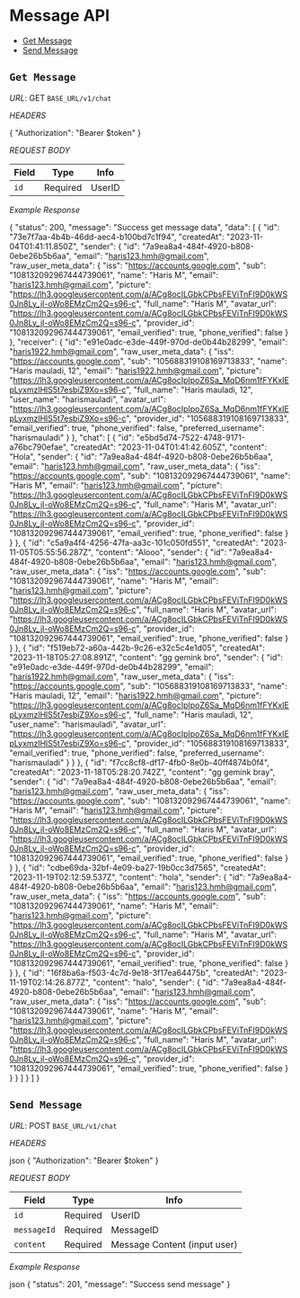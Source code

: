 # Message API


- [Get Message](#get-message)
- [Send Message](#send-message)

## `Get Message`

*URL*:
GET `BASE_URL/v1/chat`

*HEADERS*

{
  "Authorization": "Bearer $token"
}

*REQUEST BODY*

| Field        | Type      | Info                                                      |
| ------------ | ----------|---------------------------------------------------------- |
| `id`         | Required  | UserID                                                    |

*Example Response*

{
  "status": 200,
  "message": "Success get message data",
  "data": [
    {
      "id": "73e7f7aa-4b4b-46dd-aec4-b100bd7c1f94",
      "createdAt": "2023-11-04T01:41:11.850Z",
      "sender": {
        "id": "7a9ea8a4-484f-4920-b808-0ebe26b5b6aa",
        "email": "haris123.hmh@gmail.com",
        "raw_user_meta_data": {
          "iss": "https://accounts.google.com",
          "sub": "108132092967444739061",
          "name": "Haris M",
          "email": "haris123.hmh@gmail.com",
          "picture": "https://lh3.googleusercontent.com/a/ACg8ocILGbkCPbsFEViTnFI9D0kWS0Jn8Ly_jI-oWo8EMzCm2Q=s96-c",
          "full_name": "Haris M",
          "avatar_url": "https://lh3.googleusercontent.com/a/ACg8ocILGbkCPbsFEViTnFI9D0kWS0Jn8Ly_jI-oWo8EMzCm2Q=s96-c",
          "provider_id": "108132092967444739061",
          "email_verified": true,
          "phone_verified": false
        }
      },
      "receiver": {
        "id": "e91e0adc-e3de-449f-970d-de0b44b28299",
        "email": "haris1922.hmh@gmail.com",
        "raw_user_meta_data": {
          "iss": "https://accounts.google.com",
          "sub": "105688319108169713833",
          "name": "Haris mauladi, 12",
          "email": "haris1922.hmh@gmail.com",
          "picture": "https://lh3.googleusercontent.com/a/ACg8ocIpIpoZ6Sa_MqD6nm1fFYKxIEpLyxmzlHlS5t7esbiZ9Xo=s96-c",
          "full_name": "Haris mauladi, 12",
          "user_name": "harismauladi",
          "avatar_url": "https://lh3.googleusercontent.com/a/ACg8ocIpIpoZ6Sa_MqD6nm1fFYKxIEpLyxmzlHlS5t7esbiZ9Xo=s96-c",
          "provider_id": "105688319108169713833",
          "email_verified": true,
          "phone_verified": false,
          "preferred_username": "harismauladi"
        }
      },
      "chat": [
        {
          "id": "e5bd5d74-7522-4748-9171-a76bc790efae",
          "createdAt": "2023-11-04T01:41:42.605Z",
          "content": "Hola",
          "sender": {
            "id": "7a9ea8a4-484f-4920-b808-0ebe26b5b6aa",
            "email": "haris123.hmh@gmail.com",
            "raw_user_meta_data": {
              "iss": "https://accounts.google.com",
              "sub": "108132092967444739061",
              "name": "Haris M",
              "email": "haris123.hmh@gmail.com",
              "picture": "https://lh3.googleusercontent.com/a/ACg8ocILGbkCPbsFEViTnFI9D0kWS0Jn8Ly_jI-oWo8EMzCm2Q=s96-c",
              "full_name": "Haris M",
              "avatar_url": "https://lh3.googleusercontent.com/a/ACg8ocILGbkCPbsFEViTnFI9D0kWS0Jn8Ly_jI-oWo8EMzCm2Q=s96-c",
              "provider_id": "108132092967444739061",
              "email_verified": true,
              "phone_verified": false
            }
          }
        },
        {
          "id": "c5a9a4f4-4256-47fa-aa3c-101c050fd551",
          "createdAt": "2023-11-05T05:55:56.287Z",
          "content": "Alooo",
          "sender": {
            "id": "7a9ea8a4-484f-4920-b808-0ebe26b5b6aa",
            "email": "haris123.hmh@gmail.com",
            "raw_user_meta_data": {
              "iss": "https://accounts.google.com",
              "sub": "108132092967444739061",
              "name": "Haris M",
              "email": "haris123.hmh@gmail.com",
              "picture": "https://lh3.googleusercontent.com/a/ACg8ocILGbkCPbsFEViTnFI9D0kWS0Jn8Ly_jI-oWo8EMzCm2Q=s96-c",
              "full_name": "Haris M",
              "avatar_url": "https://lh3.googleusercontent.com/a/ACg8ocILGbkCPbsFEViTnFI9D0kWS0Jn8Ly_jI-oWo8EMzCm2Q=s96-c",
              "provider_id": "108132092967444739061",
              "email_verified": true,
              "phone_verified": false
            }
          }
        },
        {
          "id": "f519eb72-a60a-442b-9c26-e32c5c4e1d05",
          "createdAt": "2023-11-18T05:27:08.891Z",
          "content": "gg gemink  bro",
          "sender": {
            "id": "e91e0adc-e3de-449f-970d-de0b44b28299",
            "email": "haris1922.hmh@gmail.com",
            "raw_user_meta_data": {
              "iss": "https://accounts.google.com",
              "sub": "105688319108169713833",
              "name": "Haris mauladi, 12",
              "email": "haris1922.hmh@gmail.com",
              "picture": "https://lh3.googleusercontent.com/a/ACg8ocIpIpoZ6Sa_MqD6nm1fFYKxIEpLyxmzlHlS5t7esbiZ9Xo=s96-c",
              "full_name": "Haris mauladi, 12",
              "user_name": "harismauladi",
              "avatar_url": "https://lh3.googleusercontent.com/a/ACg8ocIpIpoZ6Sa_MqD6nm1fFYKxIEpLyxmzlHlS5t7esbiZ9Xo=s96-c",
              "provider_id": "105688319108169713833",
              "email_verified": true,
              "phone_verified": false,
              "preferred_username": "harismauladi"
            }
          }
        },
        {
          "id": "f7cc8cf8-df17-4fb0-8e0b-40ff4874b0f4",
          "createdAt": "2023-11-18T05:28:20.742Z",
          "content": "gg gemink bray",
          "sender": {
            "id": "7a9ea8a4-484f-4920-b808-0ebe26b5b6aa",
            "email": "haris123.hmh@gmail.com",
            "raw_user_meta_data": {
              "iss": "https://accounts.google.com",
              "sub": "108132092967444739061",
              "name": "Haris M",
              "email": "haris123.hmh@gmail.com",
              "picture": "https://lh3.googleusercontent.com/a/ACg8ocILGbkCPbsFEViTnFI9D0kWS0Jn8Ly_jI-oWo8EMzCm2Q=s96-c",
              "full_name": "Haris M",
              "avatar_url": "https://lh3.googleusercontent.com/a/ACg8ocILGbkCPbsFEViTnFI9D0kWS0Jn8Ly_jI-oWo8EMzCm2Q=s96-c",
              "provider_id": "108132092967444739061",
              "email_verified": true,
              "phone_verified": false
            }
          }
        },
        {
          "id": "cdbe69da-32bf-4e09-ba27-19b0cc3d7565",
          "createdAt": "2023-11-19T02:12:59.537Z",
          "content": "hola",
          "sender": {
            "id": "7a9ea8a4-484f-4920-b808-0ebe26b5b6aa",
            "email": "haris123.hmh@gmail.com",
            "raw_user_meta_data": {
              "iss": "https://accounts.google.com",
              "sub": "108132092967444739061",
              "name": "Haris M",
              "email": "haris123.hmh@gmail.com",
              "picture": "https://lh3.googleusercontent.com/a/ACg8ocILGbkCPbsFEViTnFI9D0kWS0Jn8Ly_jI-oWo8EMzCm2Q=s96-c",
              "full_name": "Haris M",
              "avatar_url": "https://lh3.googleusercontent.com/a/ACg8ocILGbkCPbsFEViTnFI9D0kWS0Jn8Ly_jI-oWo8EMzCm2Q=s96-c",
              "provider_id": "108132092967444739061",
              "email_verified": true,
              "phone_verified": false
            }
          }
        },
        {
          "id": "16f8ba6a-f503-4c7d-9e18-3f17ea64475b",
          "createdAt": "2023-11-19T02:14:26.877Z",
          "content": "halo",
          "sender": {
            "id": "7a9ea8a4-484f-4920-b808-0ebe26b5b6aa",
            "email": "haris123.hmh@gmail.com",
            "raw_user_meta_data": {
              "iss": "https://accounts.google.com",
              "sub": "108132092967444739061",
              "name": "Haris M",
              "email": "haris123.hmh@gmail.com",
              "picture": "https://lh3.googleusercontent.com/a/ACg8ocILGbkCPbsFEViTnFI9D0kWS0Jn8Ly_jI-oWo8EMzCm2Q=s96-c",
              "full_name": "Haris M",
              "avatar_url": "https://lh3.googleusercontent.com/a/ACg8ocILGbkCPbsFEViTnFI9D0kWS0Jn8Ly_jI-oWo8EMzCm2Q=s96-c",
              "provider_id": "108132092967444739061",
              "email_verified": true,
              "phone_verified": false
            }
          }
        }
      ]
    }
  ]
}

## `Send Message`

*URL*:
POST `BASE_URL/v1/chat`

*HEADERS*

json
{
  "Authorization": "Bearer $token"
}


*REQUEST BODY*

| Field        | Type      | Info                                                      |
| ------------ | ----------|---------------------------------------------------------- |
| `id`         | Required  | UserID                                                    |
| `messageId`  | Required  | MessageID                                                 |
| `content`    | Required  | Message Content (input user)                              |



*Example Response*

json
{
  "status": 201,
  "message": "Success send message"
}
